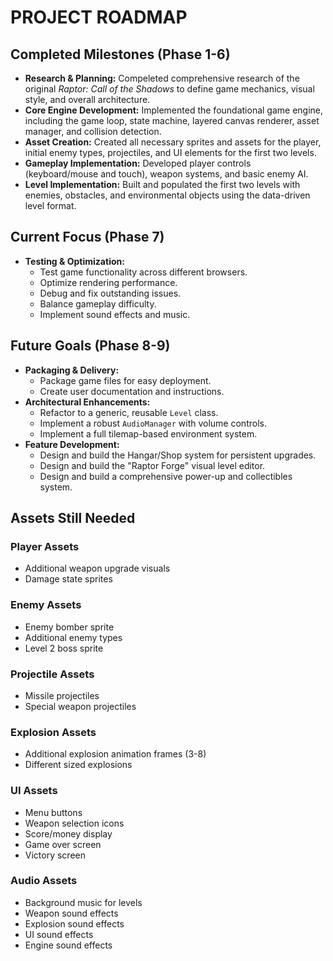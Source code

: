 # PROJECT ROADMAP

## Completed Milestones (Phase 1-6)
- **Research & Planning:** Compeleted comprehensive research of the original *Raptor: Call of the Shadows* to define game mechanics, visual style, and overall architecture.
- **Core Engine Development:** Implemented the foundational game engine, including the game loop, state machine, layered canvas renderer, asset manager, and collision detection.
- **Asset Creation:** Created all necessary sprites and assets for the player, initial enemy types, projectiles, and UI elements for the first two levels.
- **Gameplay Implementation:** Developed player controls (keyboard/mouse and touch), weapon systems, and basic enemy AI.
- **Level Implementation:** Built and populated the first two levels with enemies, obstacles, and environmental objects using the data-driven level format.

## Current Focus (Phase 7)
- **Testing & Optimization:**
  - Test game functionality across different browsers.
  - Optimize rendering performance.
  - Debug and fix outstanding issues.
  - Balance gameplay difficulty.
  - Implement sound effects and music.

## Future Goals (Phase 8-9)
- **Packaging & Delivery:**
  - Package game files for easy deployment.
  - Create user documentation and instructions.
- **Architectural Enhancements:**
  - Refactor to a generic, reusable `Level` class.
  - Implement a robust `AudioManager` with volume controls.
  - Implement a full tilemap-based environment system.
- **Feature Development:**
  - Design and build the Hangar/Shop system for persistent upgrades.
  - Design and build the "Raptor Forge" visual level editor.
  - Design and build a comprehensive power-up and collectibles system.

## Assets Still Needed

### Player Assets
- Additional weapon upgrade visuals
- Damage state sprites

### Enemy Assets
- Enemy bomber sprite
- Additional enemy types
- Level 2 boss sprite

### Projectile Assets
- Missile projectiles
- Special weapon projectiles

### Explosion Assets
- Additional explosion animation frames (3-8)
- Different sized explosions

### UI Assets
- Menu buttons
- Weapon selection icons
- Score/money display
- Game over screen
- Victory screen

### Audio Assets
- Background music for levels
- Weapon sound effects
- Explosion sound effects
- UI sound effects
- Engine sound effects